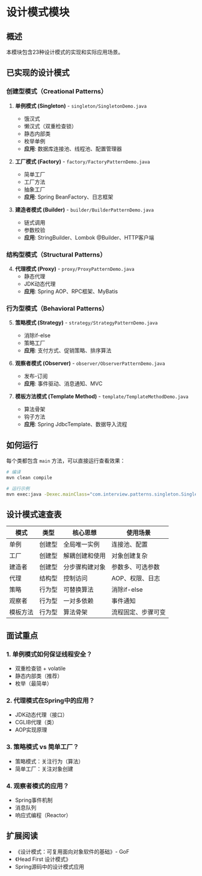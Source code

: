 # 设计模式模块

## 概述

本模块包含23种设计模式的实现和实际应用场景。

## 已实现的设计模式

### 创建型模式（Creational Patterns）

1. **单例模式 (Singleton)** - `singleton/SingletonDemo.java`
   - 饿汉式
   - 懒汉式（双重检查锁）
   - 静态内部类
   - 枚举单例
   - **应用**: 数据库连接池、线程池、配置管理器

2. **工厂模式 (Factory)** - `factory/FactoryPatternDemo.java`
   - 简单工厂
   - 工厂方法
   - 抽象工厂
   - **应用**: Spring BeanFactory、日志框架

3. **建造者模式 (Builder)** - `builder/BuilderPatternDemo.java`
   - 链式调用
   - 参数校验
   - **应用**: StringBuilder、Lombok @Builder、HTTP客户端

### 结构型模式（Structural Patterns）

4. **代理模式 (Proxy)** - `proxy/ProxyPatternDemo.java`
   - 静态代理
   - JDK动态代理
   - **应用**: Spring AOP、RPC框架、MyBatis

### 行为型模式（Behavioral Patterns）

5. **策略模式 (Strategy)** - `strategy/StrategyPatternDemo.java`
   - 消除if-else
   - 策略工厂
   - **应用**: 支付方式、促销策略、排序算法

6. **观察者模式 (Observer)** - `observer/ObserverPatternDemo.java`
   - 发布-订阅
   - **应用**: 事件驱动、消息通知、MVC

7. **模板方法模式 (Template Method)** - `template/TemplateMethodDemo.java`
   - 算法骨架
   - 钩子方法
   - **应用**: Spring JdbcTemplate、数据导入流程

## 如何运行

每个类都包含 `main` 方法，可以直接运行查看效果：

```bash
# 编译
mvn clean compile

# 运行示例
mvn exec:java -Dexec.mainClass="com.interview.patterns.singleton.SingletonDemo"
```

## 设计模式速查表

| 模式 | 类型 | 核心思想 | 使用场景 |
|------|------|---------|---------|
| 单例 | 创建型 | 全局唯一实例 | 连接池、配置 |
| 工厂 | 创建型 | 解耦创建和使用 | 对象创建复杂 |
| 建造者 | 创建型 | 分步骤构建对象 | 参数多、可选参数 |
| 代理 | 结构型 | 控制访问 | AOP、权限、日志 |
| 策略 | 行为型 | 可替换算法 | 消除if-else |
| 观察者 | 行为型 | 一对多依赖 | 事件通知 |
| 模板方法 | 行为型 | 算法骨架 | 流程固定、步骤可变 |

## 面试重点

### 1. 单例模式如何保证线程安全？
- 双重检查锁 + volatile
- 静态内部类（推荐）
- 枚举（最简单）

### 2. 代理模式在Spring中的应用？
- JDK动态代理（接口）
- CGLIB代理（类）
- AOP实现原理

### 3. 策略模式 vs 简单工厂？
- 策略模式：关注行为（算法）
- 简单工厂：关注对象创建

### 4. 观察者模式的应用？
- Spring事件机制
- 消息队列
- 响应式编程（Reactor）

## 扩展阅读

- 《设计模式：可复用面向对象软件的基础》- GoF
- 《Head First 设计模式》
- Spring源码中的设计模式应用

